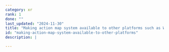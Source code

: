 ```yaml
---
category: xr
rank: 1
done: ""
last_updated: "2024-11-30"
title: "Making action map system available to other platforms such as WebXR"
id: "making-action-map-system-available-to-other-platforms"
description: |

---
```

